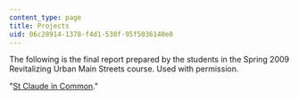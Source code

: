 ```yaml
---
content_type: page
title: Projects
uid: 06c28914-1378-f4d1-530f-95f5036140e0
---
```


The following is the final report prepared by the students in the Spring 2009 Revitalizing Urban Main Streets course. Used with permission.

"[St Claude in Common](https://dusp.mit.edu/hced/project/new-orleans-st-claude-common-2009)."